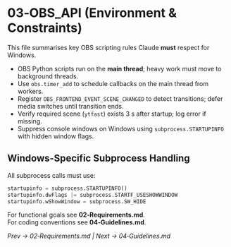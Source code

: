# 03‑OBS_API (Environment & Constraints)

This file summarises key OBS scripting rules Claude **must** respect for Windows.

- OBS Python scripts run on the **main thread**; heavy work must move to background threads.
- Use `obs.timer_add` to schedule callbacks on the main thread from workers.
- Register `OBS_FRONTEND_EVENT_SCENE_CHANGED` to detect transitions; defer media switches until transition ends.
- Verify required scene (`ytfast`) exists 3 s after startup; log error if missing.
- Suppress console windows on Windows using `subprocess.STARTUPINFO` with hidden window flags.

## Windows-Specific Subprocess Handling

All subprocess calls must use:
```python
startupinfo = subprocess.STARTUPINFO()
startupinfo.dwFlags |= subprocess.STARTF_USESHOWWINDOW
startupinfo.wShowWindow = subprocess.SW_HIDE
```

For functional goals see **02‑Requirements.md**.  
For coding conventions see **04‑Guidelines.md**.

*Prev → 02‑Requirements.md | Next → 04‑Guidelines.md*